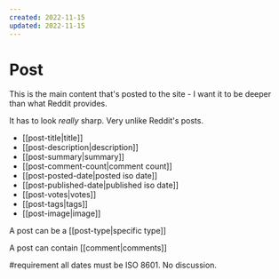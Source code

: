 ```yaml
---
created: 2022-11-15
updated: 2022-11-15
---
```

# Post

This is the main content that's posted to the site - I want it to be deeper than what Reddit provides.

It has to look *really* sharp. Very unlike Reddit's posts.

* [[post-title|title]]
* [[post-description|description]]
* [[post-summary|summary]]
* [[post-comment-count|comment count]]
* [[post-posted-date|posted iso date]]
* [[post-published-date|published iso date]]
* [[post-votes|votes]]
* [[post-tags|tags]]
* [[post-image|image]]

A post can be a [[post-type|specific type]]

A post can contain [[comment|comments]]

#requirement all dates must be ISO 8601. No discussion.

